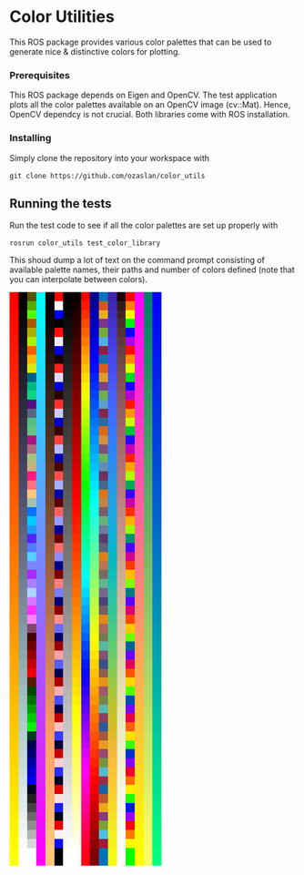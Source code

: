 # Color Utilities

This ROS package provides various color palettes that can be used to generate nice & distinctive colors for plotting.


### Prerequisites

This ROS package depends on Eigen and OpenCV. The test application plots all the color palettes available on an OpenCV image (cv::Mat). Hence, OpenCV dependcy is not crucial. Both libraries come with ROS installation.

### Installing

Simply clone the repository into your workspace with 

```
git clone https://github.com/ozaslan/color_utils
```

## Running the tests

Run the test code to see if all the color palettes are set up properly with
```
rosrun color_utils test_color_library
```

This shoud dump a lot of text on the command prompt consisting of available palette names, their paths and number of colors defined (note that you can interpolate between colors).

![Alt text](images/palettes.png?raw=true "Available Color Palettes")
